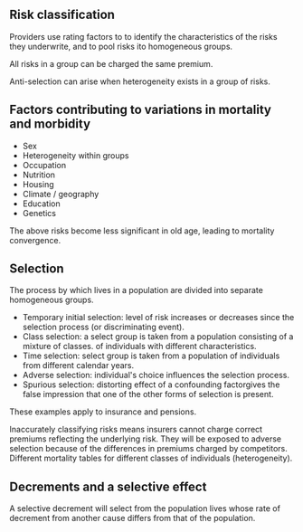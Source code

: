## Risk classification

Providers use rating factors to to identify the characteristics of the risks
they underwrite, and to pool risks ito homogeneous groups.

All risks in a group can be charged the same premium.

Anti-selection can arise when heterogeneity exists in a group of risks.

## Factors contributing to variations in mortality and morbidity

- Sex
- Heterogeneity within groups
- Occupation
- Nutrition
- Housing
- Climate / geography
- Education
- Genetics

The above risks become less significant in old age, leading to mortality
convergence.

## Selection

The process by which lives in a population are divided into separate
homogeneous groups.

- Temporary initial selection: level of risk increases or decreases since the
selection process (or discriminating event).
- Class selection: a select group is taken from a population consisting of a
mixture of classes. of individuals with different characteristics.
- Time selection: select group is taken from a population of individuals from
different calendar years.
- Adverse selection: individual's choice influences the selection process.
- Spurious selection: distorting effect of a confounding factorgives the
false impression that one of the other forms of selection is present.

These examples apply to insurance and pensions.

Inaccurately classifying risks means insurers cannot charge correct premiums
reflecting the underlying risk.
They will be exposed to adverse selection because of the differences in
premiums charged by competitors.
Different mortality tables for different classes of individuals (heterogeneity).

## Decrements and a selective effect

A selective decrement will select from the population lives whose rate of
decrement from another cause differs from that of the population.
